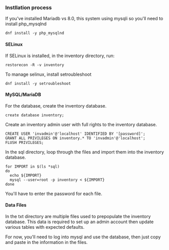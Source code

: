 ### Instllation process

If you've installed Mariadb vs 8.0, this system using mysqli so you'll need to install php_mysqlnd

    dnf install -y php_mysqlnd

#### SELinux

If SELinux is installed, in the inventory directory, run:

    restorecon -R -v inventory

To manage selinux, install setroubleshoot

    dnf install -y setroubleshoot

#### MySQL/MariaDB

For the database, create the inventory database.

    create database inventory;

Create an inventory admin user with full rights to the inventory database.

```
CREATE USER 'invadmin'@'localhost' IDENTIFIED BY '[password]';
GRANT ALL PRIVILEGES ON inventory.* TO 'invadmin'@'localhost';
FLUSH PRIVILEGES;
```

In the sql directory, loop through the files and import them into the inventory database.

```
for IMPORT in $(ls *sql)
do
  echo ${IMPORT}
  mysql --user=root -p inventory < ${IMPORT}
done
```

You'll have to enter the password for each file.

#### Data Files

In the txt directory are multiple files used to prepopulate the inventory database. This data is required to set up an admin account then update various tables with expected defaults.

For now, you'll need to log into mysql and use the database, then just copy and paste in the information in the files.




